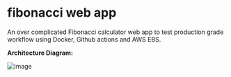 # fibonacci web app

An over complicated Fibonacci calculator web app to test production grade workflow using Docker, Github actions and AWS EBS.

**Architecture Diagram:**

![image](https://user-images.githubusercontent.com/73632896/212673366-a3f11915-896c-40fb-87ae-fef3e856c86c.png)
